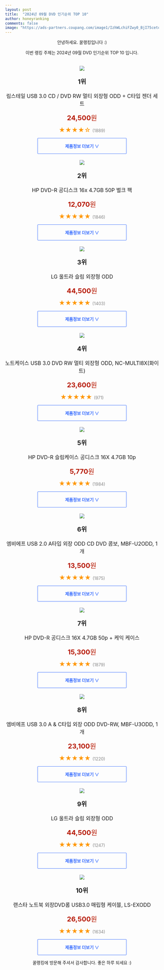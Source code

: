 ```yaml
---
layout: post
title:  "2024년 09월 DVD 인기순위 TOP 10"
author: honeyranking
comments: false
image: "https://ads-partners.coupang.com/image1/IzhWLchiFZwy0_BjI75cetodnNb9hqJLG4Ky_Pm30qPOEZr-vNQf3c6Vqm3kIpF_hAW22ujNhkjxIU151ovk_shBq--HeVU92nVWf0JwOiItLkXWEihxtWDDXQVUtiltwsfU-jQX31VmNZz7OVQKT5Akic6mezlkUFc8kN4jOyiDQwrTSV7dGjxR0uEBtkA4vy6g6pshAdHieIsMckOyAFbSBFcoKnlCzod6-64nAaexOlD4hogRkjs8oRIcSV0mXH1Ya2Lb9lolvzpT38F4zZJmTLVmWuGM4A=="
---
```

<p style="text-align: center;">안녕하세요. 꿀랭킹입니다 :)</p>
<p style="text-align: center;">이번 랭킹 주제는 2024년 09월 DVD 인기순위 TOP 10 입니다.</p><center><img src="https://ads-partners.coupang.com/image1/IzhWLchiFZwy0_BjI75cetodnNb9hqJLG4Ky_Pm30qPOEZr-vNQf3c6Vqm3kIpF_hAW22ujNhkjxIU151ovk_shBq--HeVU92nVWf0JwOiItLkXWEihxtWDDXQVUtiltwsfU-jQX31VmNZz7OVQKT5Akic6mezlkUFc8kN4jOyiDQwrTSV7dGjxR0uEBtkA4vy6g6pshAdHieIsMckOyAFbSBFcoKnlCzod6-64nAaexOlD4hogRkjs8oRIcSV0mXH1Ya2Lb9lolvzpT38F4zZJmTLVmWuGM4A==" style="margin-top:20px" /></center><p style="text-align: center; font-size: 20px"><b>1위</b></p><p style="text-align: center; font-size: 17px">림스테일 USB 3.0 CD / DVD RW 멀티 외장형 ODD + C타입 젠더 세트</p><p style="text-align: center;"><span style="color: #b61800; font-size: 22px;"><b>24,500</b>원</span></p><p style="text-align: center;"><span style="color: #ff9600; font-size: 20px;">★★★★☆ </span><span style="color: #878787;">(1889)</span></p><center><a href="https://link.coupang.com/re/AFFSDP?lptag=AF3899140&subid=honeyrank&pageKey=5492885736&itemId=14999840873&vendorItemId=82964361599&traceid=V0-153-46024b449403b6b1&requestid=20240926050000409244053262&token=31850C%7CMIXED"><div style="font-size: 14px; display: inline-block; padding: 15px 90px; color: #346aff; border-radius: 2px; border: 1px solid #346aff; cursor: pointer;"><b>제품정보 더보기 &or;</b></div></a></center><center><img src="https://ads-partners.coupang.com/image1/Esfx_e2nPj11UuUrEoONEN240NwRVqiPEAf3gYIcxOGMb3UFD6Oy1OL_OPztmbIX5uzBM-JJpsTS90R3cQ4Y6OT26YShcwYFbRI0g35TPCBq9Fqx8txzjYxJ98x2PPeBmFyrASl0z8-aoh93NFcTp4C_RItJfyDnsnDxYNUoRTn0A6RFEgyMlPVZ6982JgE76PPkFsbRs99HkhV696VShY7e66S8JGKg1ZfhAaHBJIBk5L5SboCUxncDkuXI4rSSAdSZy3CifmwpdUeh2a51zEARJNfb3RBC" style="margin-top:20px" /></center><p style="text-align: center; font-size: 20px"><b>2위</b></p><p style="text-align: center; font-size: 17px">HP DVD-R 공디스크 16x 4.7GB 50P 벌크 팩</p><p style="text-align: center;"><span style="color: #b61800; font-size: 22px;"><b>12,070</b>원</span></p><p style="text-align: center;"><span style="color: #ff9600; font-size: 20px;">★★★★★ </span><span style="color: #878787;">(1846)</span></p><center><a href="https://link.coupang.com/re/AFFSDP?lptag=AF3899140&subid=honeyrank&pageKey=10198149&itemId=44806547&vendorItemId=3069933941&traceid=V0-153-c745253a6cc0bb42&requestid=20240926050000409244053262&token=31850C%7CMIXED"><div style="font-size: 14px; display: inline-block; padding: 15px 90px; color: #346aff; border-radius: 2px; border: 1px solid #346aff; cursor: pointer;"><b>제품정보 더보기 &or;</b></div></a></center><center><img src="https://ads-partners.coupang.com/image1/W6S8EtD6v3ooWihKW_caoX-Km_-0R3rAnVM2wEBmMk0DHhBWu8wBB7Yh8a1E1kyNnGCfmBHme-isAvnSNX9gYDoRMNCw692nrC3MZ-1QgTZmVFvz4o5kB67Gvc9IlVeU0NMebPfZmEI2WzwPl-0m-2rKKQKl0fcoMVmGJKDI7hFq-s4xCcZWQG2uxweycnJZ-ztGeMQ1k0c29ogXmV-MooZ_LGbeYRFprCqQZs02R5Lb77RVNzyvh6tnqMHTujVJMLs7eGbavF36-H2DMVw62Irc" style="margin-top:20px" /></center><p style="text-align: center; font-size: 20px"><b>3위</b></p><p style="text-align: center; font-size: 17px">LG 울트라 슬림 외장형 ODD</p><p style="text-align: center;"><span style="color: #b61800; font-size: 22px;"><b>44,500</b>원</span></p><p style="text-align: center;"><span style="color: #ff9600; font-size: 20px;">★★★★★ </span><span style="color: #878787;">(1403)</span></p><center><a href="https://link.coupang.com/re/AFFSDP?lptag=AF3899140&subid=honeyrank&pageKey=6669890977&itemId=15341011835&vendorItemId=82561270820&traceid=V0-153-ad791acbdb17fa4a&requestid=20240926050000409244053262&token=31850C%7CMIXED"><div style="font-size: 14px; display: inline-block; padding: 15px 90px; color: #346aff; border-radius: 2px; border: 1px solid #346aff; cursor: pointer;"><b>제품정보 더보기 &or;</b></div></a></center><center><img src="https://ads-partners.coupang.com/image1/i6WoaKAWGwdk6ZqPi-1tm33MBOTUUM3JkRFq_DbeokAR2752eZk4VmGBOCdIL_jz9cky2BNIpSpxkwUTCbCMcu_udB6ZsFvguyk0dRSkQiy7q_YFDrQOexn6WOyp-WxxKDUe3eh2z_RgJZAOhdSfFDY6BGclukNcFkR6RMMdVijXbumbY6hRHhFl5q_ynug6S9MOBWAUETb3-3xFiuydPST9o29iFQQEDAJUtT90J0w8H41xgK-y7eNU7qIR95DEJhJut2BPxH-V-hg-8Zpbz_QoRJsF5BeT3pe4GHfwzc0=" style="margin-top:20px" /></center><p style="text-align: center; font-size: 20px"><b>4위</b></p><p style="text-align: center; font-size: 17px">노트케이스 USB 3.0 DVD RW 멀티 외장형 ODD, NC-MULTI8X(화이트)</p><p style="text-align: center;"><span style="color: #b61800; font-size: 22px;"><b>23,600</b>원</span></p><p style="text-align: center;"><span style="color: #ff9600; font-size: 20px;">★★★★★ </span><span style="color: #878787;">(971)</span></p><center><a href="https://link.coupang.com/re/AFFSDP?lptag=AF3899140&subid=honeyrank&pageKey=6348114774&itemId=13346699741&vendorItemId=86295855666&traceid=V0-153-9d8e128b64af2fcf&clickBeacon=bf2045f0-7b78-11ef-a8e2-a3e257909a84%7E3&requestid=20240926050000409244053262&token=31850C%7CMIXED"><div style="font-size: 14px; display: inline-block; padding: 15px 90px; color: #346aff; border-radius: 2px; border: 1px solid #346aff; cursor: pointer;"><b>제품정보 더보기 &or;</b></div></a></center><center><img src="https://ads-partners.coupang.com/image1/NC2Rw-749NmqV0GSNAZ2zSJlOd1S4mM0Bwcb9gJV21x1R3FhSPGqy7WPh8kTRFWHCF1LutVsR2IUV4WudAJLzkkO4ndjcNk_ERZCCwo6nbKOJ3_tvm76J8nd5HKX28TQXcfSLmHwPjZzLLQswnzHYpxKc4uvqn-Zs5NWXPIVI2z6gTYZlnbixWJbTx4p0gPNUmSKvaDqL2A5Q_T9BaIu2ovij_9I2BEDr0NPMPsHdjBBQzT-koBEOVPl7Bi8jKjI9sIaRxmCLraY0XY_qP6u2VKyGuhby89I" style="margin-top:20px" /></center><p style="text-align: center; font-size: 20px"><b>5위</b></p><p style="text-align: center; font-size: 17px">HP DVD-R 슬림케이스 공디스크 16X 4.7GB 10p</p><p style="text-align: center;"><span style="color: #b61800; font-size: 22px;"><b>5,770</b>원</span></p><p style="text-align: center;"><span style="color: #ff9600; font-size: 20px;">★★★★★ </span><span style="color: #878787;">(1984)</span></p><center><a href="https://link.coupang.com/re/AFFSDP?lptag=AF3899140&subid=honeyrank&pageKey=77752211&itemId=251367676&vendorItemId=3612578843&traceid=V0-153-bdc4c4a71e11e0fc&requestid=20240926050000409244053262&token=31850C%7CMIXED"><div style="font-size: 14px; display: inline-block; padding: 15px 90px; color: #346aff; border-radius: 2px; border: 1px solid #346aff; cursor: pointer;"><b>제품정보 더보기 &or;</b></div></a></center><center><img src="https://ads-partners.coupang.com/image1/tc-FxI5bOGxYxkLxtSuaKWIMKtE5-K8prrIYl3i9WWkeDF6xh1OPJ-kZ3Hy1RG4OvA2HUMSdFZlSBoz_uAtTtU4zg6qtWemAbjybPrfCNdqhl7Qq2Z_zP0r8XkoCUuoDJqrpVKgOe5pNsdsQgWM-VnsqVW23OYdbP4eU-q1jiu1TtI0cPrfDUyl4StawCOR86qAVMYnx5FnffuE6OceKio5_udEJ0PbbcWirV0BGhcyqNsVfy1RtB-WvaX3e_uMTJPSdnkB4Hx62Fj6DP0ovrcresnaDY6tI" style="margin-top:20px" /></center><p style="text-align: center; font-size: 20px"><b>6위</b></p><p style="text-align: center; font-size: 17px">엠비에프 USB 2.0 A타입 외장 ODD CD DVD 콤보, MBF-U2ODD, 1개</p><p style="text-align: center;"><span style="color: #b61800; font-size: 22px;"><b>13,500</b>원</span></p><p style="text-align: center;"><span style="color: #ff9600; font-size: 20px;">★★★★★ </span><span style="color: #878787;">(1875)</span></p><center><a href="https://link.coupang.com/re/AFFSDP?lptag=AF3899140&subid=honeyrank&pageKey=7313142105&itemId=18739648393&vendorItemId=90043837132&traceid=V0-153-b4c968a56e2a051e&clickBeacon=bf2045f0-7b78-11ef-ad0e-2e4e1996eac5%7E3&requestid=20240926050000409244053262&token=31850C%7CMIXED"><div style="font-size: 14px; display: inline-block; padding: 15px 90px; color: #346aff; border-radius: 2px; border: 1px solid #346aff; cursor: pointer;"><b>제품정보 더보기 &or;</b></div></a></center><center><img src="https://ads-partners.coupang.com/image1/OYuVnINJqnu_3tGLObTcq3cz6temd7VE3rr4B969zQ_g87SKSZGdUpXBAb56-GN173m4QROs8O4zJGl9hs2uUZtJ-XBL4nPfFeWaonVOZMg-nasVq8zYoCL8dLjXuIHhTPjJpcmEuGrzvGA9MTF_iGU2yIp8Z7YB5UruQclu-Z5X6ZHNnEabCwGD2JN3hyFLXIpX-h_b3IfbUdNFxcV66NKCo4ddRY1IEtd4AGogrMrUY77lb2IUwECWX2LK9GvmYvh_KHhh0zYm1ceRS2iFS_NX0BibFt24" style="margin-top:20px" /></center><p style="text-align: center; font-size: 20px"><b>7위</b></p><p style="text-align: center; font-size: 17px">HP DVD-R 공디스크 16X 4.7GB 50p + 케익 케이스</p><p style="text-align: center;"><span style="color: #b61800; font-size: 22px;"><b>15,300</b>원</span></p><p style="text-align: center;"><span style="color: #ff9600; font-size: 20px;">★★★★★ </span><span style="color: #878787;">(1879)</span></p><center><a href="https://link.coupang.com/re/AFFSDP?lptag=AF3899140&subid=honeyrank&pageKey=77752201&itemId=251367661&vendorItemId=3612578795&traceid=V0-153-2e312cf94536a71c&requestid=20240926050000409244053262&token=31850C%7CMIXED"><div style="font-size: 14px; display: inline-block; padding: 15px 90px; color: #346aff; border-radius: 2px; border: 1px solid #346aff; cursor: pointer;"><b>제품정보 더보기 &or;</b></div></a></center><center><img src="https://ads-partners.coupang.com/image1/3VzgOt6r86_y-EUW3VoiQsWKa2xZY8GwS8jI6YgfBddwzill2tbhcFo53tmcwZSjgoDGzzBQS_KAfReCRDzy0jPnK4owWAMiMSZq2Uzs3ohEjMqqmCuUZwR0gCbBGE_9cFTjHq2Czao4xQz23Ktb1YznBEWDYY-PsmwXGOjcnafB38tcTyNlHXzkaR9Jail_U6kRrSDdUCwqgPA9nTzjVEVetu7HBl8wToPON_61GsIPQV_0KgZZeauOgQhn7ujWp8EhdW_qz23kshw3TF9TVZ5rYie4Xg==" style="margin-top:20px" /></center><p style="text-align: center; font-size: 20px"><b>8위</b></p><p style="text-align: center; font-size: 17px">엠비에프 USB 3.0 A & C타입 외장 ODD DVD-RW, MBF-U3ODD, 1개</p><p style="text-align: center;"><span style="color: #b61800; font-size: 22px;"><b>23,100</b>원</span></p><p style="text-align: center;"><span style="color: #ff9600; font-size: 20px;">★★★★★ </span><span style="color: #878787;">(1220)</span></p><center><a href="https://link.coupang.com/re/AFFSDP?lptag=AF3899140&subid=honeyrank&pageKey=8116137983&itemId=23009895591&vendorItemId=90043738865&traceid=V0-153-b8f57fa0060c7f20&clickBeacon=bf2045f0-7b78-11ef-a290-8842e767473b%7E3&requestid=20240926050000409244053262&token=31850C%7CMIXED"><div style="font-size: 14px; display: inline-block; padding: 15px 90px; color: #346aff; border-radius: 2px; border: 1px solid #346aff; cursor: pointer;"><b>제품정보 더보기 &or;</b></div></a></center><center><img src="https://ads-partners.coupang.com/image1/Y3EoxR8NBrQLDGO7YyEGsT-IY80s3rSdfen_9RGAXSEEJA9bG0zf4mIOspA6oPjbZr1tmjQUlYH2sfRDVGKzbkhr_oX90Wr9rgEVWQbbMYRerVKMtAfVaQn68xnVHsOMKzSuLQpMaZCBicw0LoZxxDnSxWtEn8hziBMYv1pqyJUaSd5dEG1_y0ygt0qHUtdFd9DTvyBe0jhaEwNFTqEYuuGTvjrDkCmFTNejhhHn8J7iHolDle0vnmtDVBV_i4FxaSv4543wQEXz9b9jUN0oYtU=" style="margin-top:20px" /></center><p style="text-align: center; font-size: 20px"><b>9위</b></p><p style="text-align: center; font-size: 17px">LG 울트라 슬림 외장형 ODD</p><p style="text-align: center;"><span style="color: #b61800; font-size: 22px;"><b>44,500</b>원</span></p><p style="text-align: center;"><span style="color: #ff9600; font-size: 20px;">★★★★★ </span><span style="color: #878787;">(1247)</span></p><center><a href="https://link.coupang.com/re/AFFSDP?lptag=AF3899140&subid=honeyrank&pageKey=6669890977&itemId=15341011831&vendorItemId=82561270808&traceid=V0-153-ad791acbdb17fa4a&requestid=20240926050000409244053262&token=31850C%7CMIXED"><div style="font-size: 14px; display: inline-block; padding: 15px 90px; color: #346aff; border-radius: 2px; border: 1px solid #346aff; cursor: pointer;"><b>제품정보 더보기 &or;</b></div></a></center><center><img src="https://ads-partners.coupang.com/image1/kUoNyDcdiBeRKFLkkUtzD7zVmj5KqEClAKrtlzFZNTTcAQTL729ONjXHV2BAqhMUwR9e4Gu7d-h_1G40UQD96jQrXyvsIRrcIwqOZYEgkEhYBQm556b9TG59SCb7qj9CyklGzwCiYHCOjHwUbE9U5xdcIJVOLVhL1sAQ_dxv0WYjW04ocCMCiJytgd0NePZdA3zErREpGjF36J7CQ2wAplnhxaExXY95pFYW9r_sXW2pbEUwsRRw5Oo9OKN1U8KXUh-kw5EwBhT07512gTsMn2wRkIHIxF4tAfMYG9WXn6o=" style="margin-top:20px" /></center><p style="text-align: center; font-size: 20px"><b>10위</b></p><p style="text-align: center; font-size: 17px">랜스타 노트북 외장DVD롬 USB3.0 매립형 케이블, LS-EXODD</p><p style="text-align: center;"><span style="color: #b61800; font-size: 22px;"><b>26,500</b>원</span></p><p style="text-align: center;"><span style="color: #ff9600; font-size: 20px;">★★★★★ </span><span style="color: #878787;">(1634)</span></p><center><a href="https://link.coupang.com/re/AFFSDP?lptag=AF3899140&subid=honeyrank&pageKey=1950743532&itemId=3313649125&vendorItemId=71300538657&traceid=V0-153-c377c4137831f141&clickBeacon=bf2045f0-7b78-11ef-a4f9-9360dd769f5a%7E3&requestid=20240926050000409244053262&token=31850C%7CMIXED"><div style="font-size: 14px; display: inline-block; padding: 15px 90px; color: #346aff; border-radius: 2px; border: 1px solid #346aff; cursor: pointer;"><b>제품정보 더보기 &or;</b></div></a></center><p style="text-align: center;">꿀랭킹에 방문해 주셔서 감사합니다. 좋은 하루 되세요 :)</p>